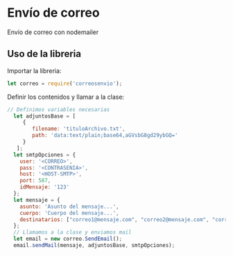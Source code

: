 # Envío de correo
Envío de correo con nodemailer
## Uso de la libreria

Importar la libreria:
```js
let correo = require('correosenvio');
```
Definir los contenidos y llamar a la clase:

```js
// Definimos variables necesarias
  let adjuntosBase = [
     {
        filename: 'tituloArchivo.txt',
        path: 'data:text/plain;base64,aGVsbG8gd29ybGQ='
     }
   ];
  let smtpOpciones = {
    user: '<CORREO>',
    pass: '<CONTRASENIA>',
    host: '<HOST-SMTP>',
    port: 587,
    idMensaje: '123'
  };
  let mensaje = {
    asunto: 'Asunto del mensaje...',
    cuerpo: 'Cuerpo del mensaje...',
    destinatarios: ["correo1@mensaje.com", "correo2@mensaje.com", "correo3@mensaje.com"]
  };
  // Llamamos a la clase y enviamos mail
  let email = new correo.SendEmail();
  email.sendMail(mensaje, adjuntosBase, smtpOpciones);
```